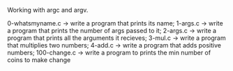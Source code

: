 Working with argc and argv.

0-whatsmyname.c -> write a program that prints its name;
1-args.c -> write a program that prints the number of args passed to it;
2-args.c -> write a program that prints all the arguments it recieves;
3-mul.c -> write a program that multiplies two numbers;
4-add.c -> write a program that adds positive numbers;
100-change.c -> write a program to prints the min number of coins to make change
